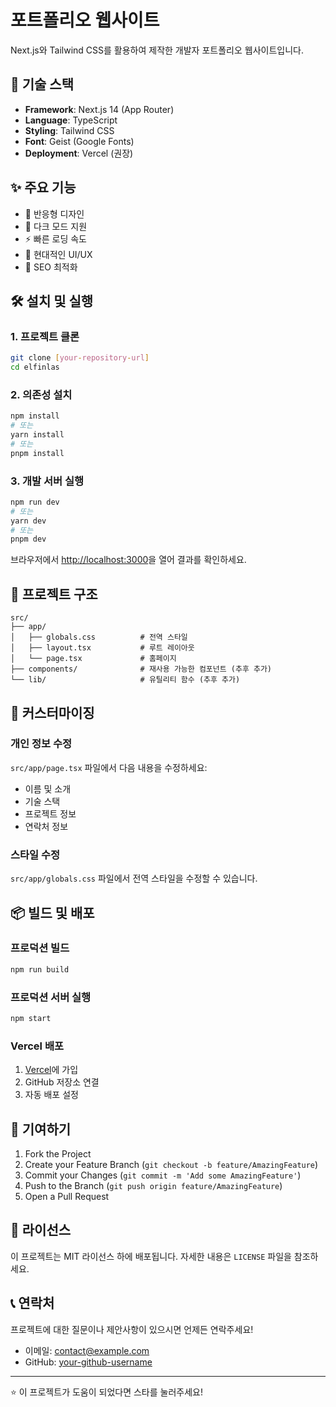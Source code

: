 # 포트폴리오 웹사이트

Next.js와 Tailwind CSS를 활용하여 제작한 개발자 포트폴리오 웹사이트입니다.

## 🚀 기술 스택

- **Framework**: Next.js 14 (App Router)
- **Language**: TypeScript
- **Styling**: Tailwind CSS
- **Font**: Geist (Google Fonts)
- **Deployment**: Vercel (권장)

## ✨ 주요 기능

- 📱 반응형 디자인
- 🌙 다크 모드 지원
- ⚡ 빠른 로딩 속도
- 🎨 현대적인 UI/UX
- 📄 SEO 최적화

## 🛠️ 설치 및 실행

### 1. 프로젝트 클론

```bash
git clone [your-repository-url]
cd elfinlas
```

### 2. 의존성 설치

```bash
npm install
# 또는
yarn install
# 또는
pnpm install
```

### 3. 개발 서버 실행

```bash
npm run dev
# 또는
yarn dev
# 또는
pnpm dev
```

브라우저에서 [http://localhost:3000](http://localhost:3000)을 열어 결과를 확인하세요.

## 📁 프로젝트 구조

```
src/
├── app/
│   ├── globals.css          # 전역 스타일
│   ├── layout.tsx           # 루트 레이아웃
│   └── page.tsx             # 홈페이지
├── components/              # 재사용 가능한 컴포넌트 (추후 추가)
└── lib/                     # 유틸리티 함수 (추후 추가)
```

## 🎨 커스터마이징

### 개인 정보 수정

`src/app/page.tsx` 파일에서 다음 내용을 수정하세요:

- 이름 및 소개
- 기술 스택
- 프로젝트 정보
- 연락처 정보

### 스타일 수정

`src/app/globals.css` 파일에서 전역 스타일을 수정할 수 있습니다.

## 📦 빌드 및 배포

### 프로덕션 빌드

```bash
npm run build
```

### 프로덕션 서버 실행

```bash
npm start
```

### Vercel 배포

1. [Vercel](https://vercel.com)에 가입
2. GitHub 저장소 연결
3. 자동 배포 설정

## 🤝 기여하기

1. Fork the Project
2. Create your Feature Branch (`git checkout -b feature/AmazingFeature`)
3. Commit your Changes (`git commit -m 'Add some AmazingFeature'`)
4. Push to the Branch (`git push origin feature/AmazingFeature`)
5. Open a Pull Request

## 📄 라이선스

이 프로젝트는 MIT 라이선스 하에 배포됩니다. 자세한 내용은 `LICENSE` 파일을 참조하세요.

## 📞 연락처

프로젝트에 대한 질문이나 제안사항이 있으시면 언제든 연락주세요!

- 이메일: contact@example.com
- GitHub: [your-github-username](https://github.com/your-github-username)

---

⭐ 이 프로젝트가 도움이 되었다면 스타를 눌러주세요!
